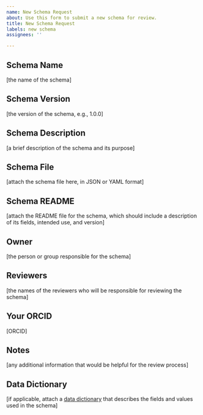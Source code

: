 ```yaml
---
name: New Schema Request
about: Use this form to submit a new schema for review.
title: New Schema Request
labels: new schema
assignees: ''

---
```


## Schema Name

[the name of the schema]

## Schema Version

[the version of the schema, e.g., 1.0.0]

## Schema Description

[a brief description of the schema and its purpose]

## Schema File

[attach the schema file here, in JSON or YAML format]

## Schema README

[attach the README file for the schema, which should include a description of its fields, intended use, and version]

## Owner

[the person or group responsible for the schema]

## Reviewers

[the names of the reviewers who will be responsible for reviewing the schema]

## Your ORCID

[ORCID]

## Notes

[any additional information that would be helpful for the review process]

## Data Dictionary

[if applicable, attach a [data dictionary](https://alleninstitute-my.sharepoint.com/:x:/g/personal/pamela_baker_alleninstitute_org/EVji6rPVSFpOsET6UCAzlEkBw8VyYQKcDCMW7MzA1JmPhQ?e=lfhxrM) that describes the fields and values used in the schema]
